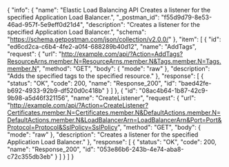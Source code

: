{
  "info": {
    "name": "Elastic Load Balancing API Creates a listener for the specified Application Load Balancer.",
    "_postman_id": "f55d9d79-8e53-46ad-957f-5e9eff0d21d4",
    "description": "Creates a listener for the specified Application Load Balancer.",
    "schema": "https://schema.getpostman.com/json/collection/v2.0.0/"
  },
  "item": [
    {
      "id": "ed6cd2ca-c6b4-4fe2-a0f4-688289b40d12",
      "name": "AddTags",
      "request": {
        "url": "http://example.com/api/?Action=AddTags?ResourceArns.member.N=ResourceArns.member.N&Tags.member.N=Tags.member.N",
        "method": "GET",
        "body": {
          "mode": "raw"
        },
        "description": "Adds the specified tags to the specified resource."
      },
      "response": [
        {
          "status": "OK",
          "code": 200,
          "name": "Response_200",
          "id": "baed42fe-b692-4933-92b9-df520d0c418b"
        }
      ]
    },
    {
      "id": "08ac4b64-1b87-42c9-9b98-a5d46f321156",
      "name": "CreateListener",
      "request": {
        "url": "http://example.com/api/?Action=CreateListener?Certificates.member.N=Certificates.member.N&DefaultActions.member.N=DefaultActions.member.N&LoadBalancerArn=LoadBalancerArn&Port=Port&Protocol=Protocol&SslPolicy=SslPolicy",
        "method": "GET",
        "body": {
          "mode": "raw"
        },
        "description": "Creates a listener for the specified Application Load Balancer."
      },
      "response": [
        {
          "status": "OK",
          "code": 200,
          "name": "Response_200",
          "id": "053e86b6-243b-4e74-aba8-c72c355db3eb"
        }
      ]
    }
  ]
}